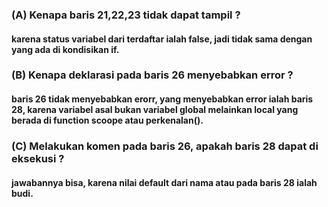 ### (A) Kenapa baris 21,22,23 tidak dapat tampil ? 
#### karena status variabel dari terdaftar ialah false, jadi tidak sama dengan yang ada di kondisikan if.

### (B) Kenapa deklarasi pada baris 26 menyebabkan error ?
#### baris 26 tidak menyebabkan erorr, yang menyebabkan error ialah baris 28, karena variabel asal bukan variabel global melainkan local yang berada di function scoope atau perkenalan().

### (C) Melakukan komen pada baris 26, apakah baris 28 dapat di eksekusi ?
#### jawabannya bisa, karena nilai default dari nama atau pada baris 28 ialah budi.